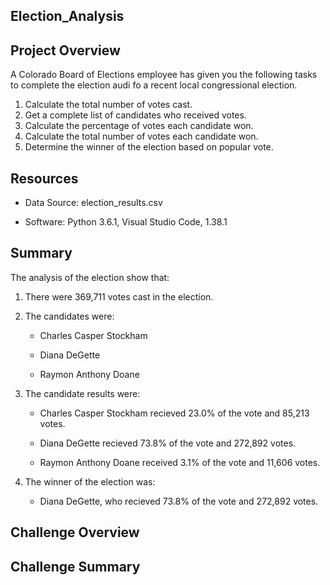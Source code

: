 ## Election_Analysis
## Project Overview
A Colorado Board of Elections employee has given you the following tasks to complete the election audi fo a recent local congressional election.

  1. Calculate the total number of votes cast.
  2. Get a complete list of candidates who received votes.
  3. Calculate the percentage of votes each candidate won.
  4. Calculate the total number of votes each candidate won.
  5. Determine the winner of the election based on popular vote.

## Resources
   * Data Source: election_results.csv

   * Software: Python 3.6.1, Visual Studio Code, 1.38.1

## Summary
The analysis of the election show that:
  
  1. There were 369,711 votes cast in the election.
  
  2. The candidates were:
  
     * Charles Casper Stockham
  
     * Diana DeGette
  
     * Raymon Anthony Doane
  
  3. The candidate results were:
  
     * Charles Casper Stockham recieved 23.0% of the vote and 85,213 votes.
  
     * Diana DeGette recieved 73.8% of the vote and 272,892 votes.
  
     * Raymon Anthony Doane received 3.1% of the vote and 11,606 votes.
  
  4. The winner of the election was:
  
     * Diana DeGette, who recieved 73.8% of the vote and 272,892 votes.
  
  ## Challenge Overview
  
  ## Challenge Summary
